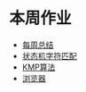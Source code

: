 # 本周作业

- [每周总结](./NOTE.md)
- [状态机字符匹配](./match.js)
- [KMP算法](./kmp.js)
- [浏览器](../browser/project)
